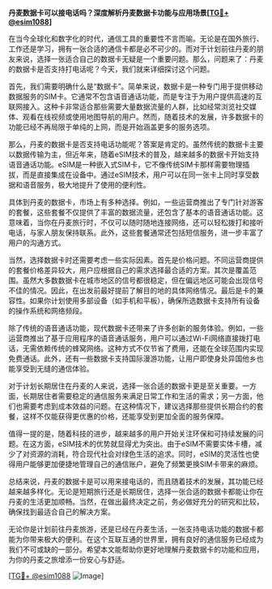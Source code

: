 **丹麦数据卡可以接电话吗？深度解析丹麦数据卡功能与应用场景[[TG💪+ @esim1088](https://t.me/s/esim1088)]**

在当今全球化和数字化的时代，通信工具的重要性不言而喻。无论是在国外旅行、工作还是学习，拥有一张合适的通信卡都是必不可少的。而对于计划前往丹麦的朋友来说，选择一张适合自己的数据卡无疑是一个重要问题。那么，问题来了：丹麦的数据卡是否支持打电话呢？今天，我们就来详细探讨这个问题。

首先，我们需要明确什么是“数据卡”。简单来说，数据卡是一种专门用于提供移动数据服务的SIM卡。它通常不包含语音通话功能，而是专注于为用户提供高速的互联网接入。这种卡非常适合那些需要大量数据流量的人群，比如经常浏览社交媒体、观看在线视频或使用地图导航的用户。然而，随着技术的发展，许多数据卡的功能已经不再局限于单纯的上网，而是开始涵盖更多的服务选项。

那么，丹麦的数据卡是否支持电话功能呢？答案是肯定的。虽然传统的数据卡主要以数据传输为主，但近年来，随着eSIM技术的普及，越来越多的数据卡开始支持语音通话功能。eSIM是一种嵌入式SIM卡，它不像传统SIM卡那样需要物理插拔，而是直接集成在设备中。通过eSIM技术，用户可以在同一张卡上同时享受数据和语音服务，极大地提升了使用的便利性。

具体到丹麦的数据卡，市场上有多种选择。例如，一些运营商推出了专门针对游客的套餐，这些套餐不仅提供了丰富的数据流量，还包含了基本的语音通话功能。这意味着，当你在丹麦旅行时，不仅可以随时随地连接网络，还可以轻松拨打和接听电话，与家人朋友保持联系。此外，这些套餐通常还包括短信服务，进一步丰富了用户的沟通方式。

当然，选择数据卡时还需要考虑一些实际因素。首先是价格问题。不同运营商提供的套餐价格差异较大，用户应根据自己的需求选择最合适的方案。其次是覆盖范围。虽然大多数数据卡在城市地区的信号都很稳定，但在偏远地区可能会出现信号不佳的情况。因此，在出发前最好提前了解目的地的具体网络情况。最后是卡的兼容性。如果你计划使用多部设备（如手机和平板），确保所选数据卡支持所有设备的操作系统和网络频段。

除了传统的语音通话功能，现代数据卡还带来了许多创新的服务体验。例如，一些运营商推出了基于应用程序的语音通话服务，用户可以通过Wi-Fi网络直接拨打电话，无需依赖传统的蜂窝网络。这种方式不仅节省了费用，还能在全球范围内实现免费通话。此外，还有一些数据卡支持国际漫游功能，让用户即使身处异国他乡也能享受到无缝的通信体验。

对于计划长期居住在丹麦的人来说，选择一张合适的数据卡更是至关重要。一方面，长期居住者需要稳定的通信服务来满足日常工作和生活的需求；另一方面，他们也需要考虑到成本效益的问题。在这种情况下，建议选择那些提供长期合约的套餐，这样不仅能获得更优惠的价格，还能享受到更加全面的服务保障。

值得一提的是，随着科技的进步，越来越多的用户开始关注环保和可持续发展的问题。在这方面，eSIM技术的优势就显得尤为突出。由于eSIM不需要实体卡槽，减少了对资源的消耗，符合现代社会对绿色生活的追求。同时，eSIM的灵活性也使得用户能够更加便捷地管理自己的通信账户，避免了频繁更换SIM卡带来的麻烦。

总结来说，丹麦的数据卡是可以用来接电话的，而且随着技术的发展，其功能已经越来越多样化。无论是短期旅行还是长期居住，选择一张合适的数据卡都能让你在丹麦的生活更加顺畅。当然，在做出最终决定之前，务必做好充分的研究和比较，确保找到最适合自己的解决方案。

无论你是计划前往丹麦旅游，还是已经在丹麦生活，一张支持电话功能的数据卡都能为你带来极大的便利。在这个互联互通的世界里，拥有良好的通信服务已经成为我们不可或缺的一部分。希望本文能帮助你更好地理解丹麦数据卡的功能和应用，为你的丹麦之旅增添一份安心与舒适。

[[TG💪+ @esim1088](https://t.me/s/esim1088) ![Image](https://i.postimg.cc/4NQfJmqS/Snipaste-2025-05-13-00-14-12.png)]